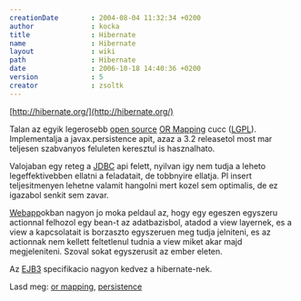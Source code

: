 ```yaml
---
creationDate        : 2004-08-04 11:32:34 +0200 
author              : kocka 
title               : Hibernate 
name                : Hibernate 
layout              : wiki 
path                : Hibernate 
date                : 2006-10-18 14:40:36 +0200 
version             : 5 
creator             : zsoltk 
---
```

[http://hibernate.org/](http://hibernate.org/)

Talan az egyik legerosebb [open source](Open%20Source.html) [OR Mapping](OR%20Mapping.html) cucc ([LGPL](LGPL.html)). Implementalja a javax.persistence apit, azaz a 3.2 releasetol most mar teljesen szabvanyos feluleten keresztul is hasznalhato.

Valojaban egy reteg a [JDBC](JDBC.html) api felett, nyilvan igy nem tudja a leheto legeffektivebben ellatni a feladatait, de tobbnyire ellatja. Pl insert teljesitmenyen lehetne valamit hangolni mert kozel sem optimalis, de ez igazabol senkit sem zavar.

[Webapp](webapp.html)okban nagyon jo moka peldaul az, hogy egy egeszen egyszeru actionnal felhozol egy bean-t az adatbazisbol, atadod a view layernek, es a view a kapcsolatait is borzaszto egyszeruen meg tudja jelniteni, es az actionnak nem kellett feltetlenul tudnia a view miket akar majd megjeleniteni. Szoval sokat egyszerusit az ember eleten.

Az [EJB3](EJB3.html) specifikacio nagyon kedvez a hibernate-nek.

Lasd meg: [or mapping](OR%20Mapping.html), [persistence](persistence.html)
